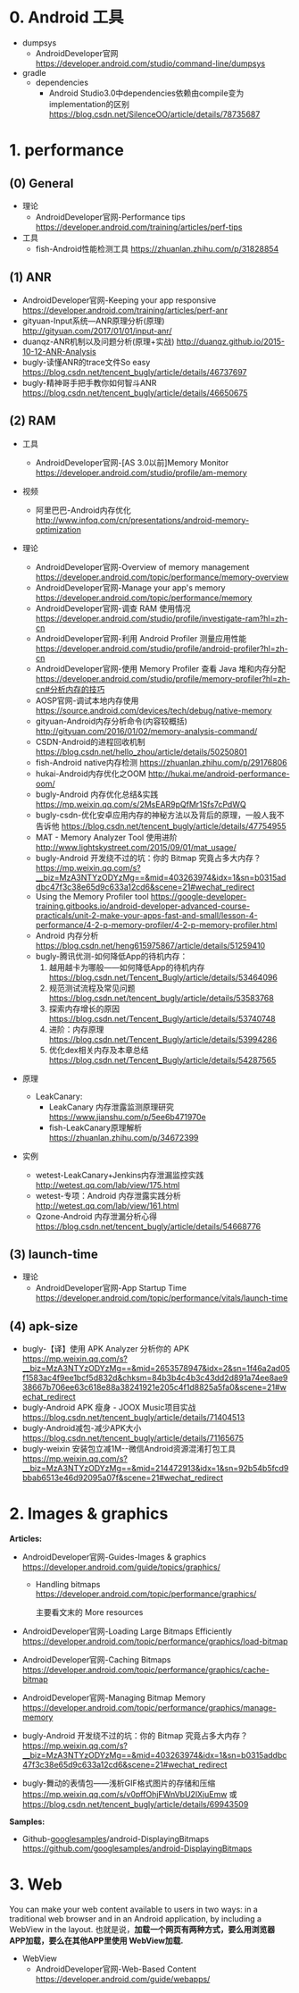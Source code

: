 # 0. Android 工具
- dumpsys   
   - AndroidDeveloper官网 https://developer.android.com/studio/command-line/dumpsys   
- gradle
   - dependencies
      - Android Studio3.0中dependencies依赖由compile变为implementation的区别 https://blog.csdn.net/SilenceOO/article/details/78735687

# 1. performance
## (0) General
- 理论
   - AndroidDeveloper官网-Performance tips https://developer.android.com/training/articles/perf-tips
- 工具
   - fish-Android性能检测工具 https://zhuanlan.zhihu.com/p/31828854

## (1) ANR
- AndroidDeveloper官网-Keeping your app responsive https://developer.android.com/training/articles/perf-anr
- gityuan-Input系统—ANR原理分析(原理) http://gityuan.com/2017/01/01/input-anr/
- duanqz-ANR机制以及问题分析(原理+实战) http://duanqz.github.io/2015-10-12-ANR-Analysis
- bugly-读懂ANR的trace文件So easy https://blog.csdn.net/tencent_bugly/article/details/46737697
- bugly-精神哥手把手教你如何智斗ANR https://blog.csdn.net/tencent_bugly/article/details/46650675

## (2) RAM
- 工具
   - AndroidDeveloper官网-[AS 3.0以前]Memory Monitor https://developer.android.com/studio/profile/am-memory 
- 视频
   - 阿里巴巴-Android内存优化 http://www.infoq.com/cn/presentations/android-memory-optimization
- 理论
   - AndroidDeveloper官网-Overview of memory management https://developer.android.com/topic/performance/memory-overview
   - AndroidDeveloper官网-Manage your app's memory https://developer.android.com/topic/performance/memory
   - AndroidDeveloper官网-调查 RAM 使用情况 https://developer.android.com/studio/profile/investigate-ram?hl=zh-cn
   - AndroidDeveloper官网-利用 Android Profiler 测量应用性能 https://developer.android.com/studio/profile/android-profiler?hl=zh-cn
   - AndroidDeveloper官网-使用 Memory Profiler 查看 Java 堆和内存分配 https://developer.android.com/studio/profile/memory-profiler?hl=zh-cn#分析内存的技巧
   - AOSP官网-调试本地内存使用 https://source.android.com/devices/tech/debug/native-memory
   - gityuan-Android内存分析命令(内容较概括) http://gityuan.com/2016/01/02/memory-analysis-command/
   - CSDN-Android的进程回收机制 https://blog.csdn.net/hello_zhou/article/details/50250801
   - fish-Android native内存检测 https://zhuanlan.zhihu.com/p/29176806
   - hukai-Android内存优化之OOM http://hukai.me/android-performance-oom/
   - bugly-Android 内存优化总结&实践 https://mp.weixin.qq.com/s/2MsEAR9pQfMr1Sfs7cPdWQ
   - bugly-csdn-优化安卓应用内存的神秘方法以及背后的原理，一般人我不告诉他 https://blog.csdn.net/tencent_bugly/article/details/47754955
   - MAT - Memory Analyzer Tool 使用进阶 http://www.lightskystreet.com/2015/09/01/mat_usage/
   - bugly-Android 开发绕不过的坑：你的 Bitmap 究竟占多大内存？ https://mp.weixin.qq.com/s?__biz=MzA3NTYzODYzMg==&mid=403263974&idx=1&sn=b0315addbc47f3c38e65d9c633a12cd6&scene=21#wechat_redirect
   - Using the Memory Profiler tool https://google-developer-training.gitbooks.io/android-developer-advanced-course-practicals/unit-2-make-your-apps-fast-and-small/lesson-4-performance/4-2-p-memory-profiler/4-2-p-memory-profiler.html
   - Android 内存分析 https://blog.csdn.net/heng615975867/article/details/51259410
   - bugly-腾讯优测-如何降低App的待机内存：
      1. 越用越卡为哪般——如何降低App的待机内存 https://blog.csdn.net/Tencent_Bugly/article/details/53464096
      2. 规范测试流程及常见问题 https://blog.csdn.net/tencent_bugly/article/details/53583768
      3. 探索内存增长的原因 https://blog.csdn.net/Tencent_Bugly/article/details/53740748
      4. 进阶：内存原理 https://blog.csdn.net/Tencent_Bugly/article/details/53994286
      5. 优化dex相关内存及本章总结 https://blog.csdn.net/Tencent_Bugly/article/details/54287565
   
- 原理
   - LeakCanary:
      - LeakCanary 内存泄露监测原理研究 https://www.jianshu.com/p/5ee6b471970e
      - fish-LeakCanary原理解析 https://zhuanlan.zhihu.com/p/34672399
- 实例
   - wetest-LeakCanary+Jenkins内存泄漏监控实践 http://wetest.qq.com/lab/view/175.html
   - wetest-专项：Android 内存泄露实践分析 http://wetest.qq.com/lab/view/161.html
   - Qzone-Android 内存泄漏分析心得 https://blog.csdn.net/tencent_bugly/article/details/54668776

## (3) launch-time 
- 理论
   - AndroidDeveloper官网-App Startup Time https://developer.android.com/topic/performance/vitals/launch-time

## (4) apk-size
- bugly-【译】使用 APK Analyzer 分析你的 APK https://mp.weixin.qq.com/s?__biz=MzA3NTYzODYzMg==&mid=2653578947&idx=2&sn=1f46a2ad05f1583ac4f9ee1bcf5d832d&chksm=84b3b4c4b3c43dd2d891a74ee8ae938667b706ee63c618e88a38241921e205c4f1d8825a5fa0&scene=21#wechat_redirect
- bugly-Android APK 瘦身 - JOOX Music项目实战 https://blog.csdn.net/tencent_bugly/article/details/71404513
- bugly-Android减包-减少APK大小 https://blog.csdn.net/tencent_bugly/article/details/71165675
- bugly-weixin 安装包立减1M--微信Android资源混淆打包工具 https://mp.weixin.qq.com/s?__biz=MzA3NTYzODYzMg==&mid=214472913&idx=1&sn=92b54b5fcd9bbab6513e46d92095a07f&scene=21#wechat_redirect

# 2. Images & graphics

**Articles:**

- AndroidDeveloper官网-Guides-Images & graphics https://developer.android.com/guide/topics/graphics/
  - Handling bitmaps https://developer.android.com/topic/performance/graphics/

    主要看文末的 More resources

- AndroidDeveloper官网-Loading Large Bitmaps Efficiently https://developer.android.com/topic/performance/graphics/load-bitmap

- AndroidDeveloper官网-Caching Bitmaps https://developer.android.com/topic/performance/graphics/cache-bitmap

- AndroidDeveloper官网-Managing Bitmap Memory https://developer.android.com/topic/performance/graphics/manage-memory
- bugly-Android 开发绕不过的坑：你的 Bitmap 究竟占多大内存？ https://mp.weixin.qq.com/s?__biz=MzA3NTYzODYzMg==&mid=403263974&idx=1&sn=b0315addbc47f3c38e65d9c633a12cd6&scene=21#wechat_redirect
- bugly-舞动的表情包——浅析GIF格式图片的存储和压缩 https://mp.weixin.qq.com/s/v0pffOhjFWnVbU2lXjuEmw 或 https://blog.csdn.net/tencent_bugly/article/details/69943509

**Samples:**

- Github-[googlesamples](https://github.com/googlesamples)/android-DisplayingBitmaps  https://github.com/googlesamples/android-DisplayingBitmaps

# 3. Web
You can make your web content available to users in two ways: in a traditional web browser and in an Android application, by including a WebView in the layout. 也就是说，**加载一个网页有两种方式，要么用浏览器APP加载，要么在其他APP里使用 WebView加载.**
- WebView
   - AndroidDeveloper官网-Web-Based Content https://developer.android.com/guide/webapps/
